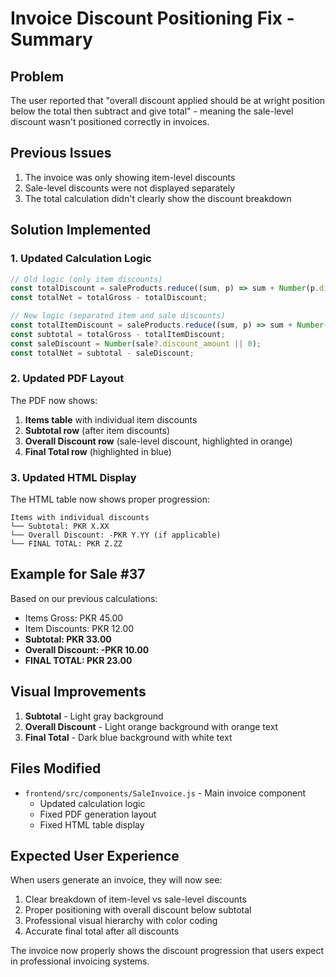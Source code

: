 # Invoice Discount Positioning Fix - Summary

## Problem
The user reported that "overall discount applied should be at wright position below the total then subtract and give total" - meaning the sale-level discount wasn't positioned correctly in invoices.

## Previous Issues
1. The invoice was only showing item-level discounts
2. Sale-level discounts were not displayed separately
3. The total calculation didn't clearly show the discount breakdown

## Solution Implemented

### 1. Updated Calculation Logic
```javascript
// Old logic (only item discounts)
const totalDiscount = saleProducts.reduce((sum, p) => sum + Number(p.discount || 0), 0);
const totalNet = totalGross - totalDiscount;

// New logic (separated item and sale discounts)
const totalItemDiscount = saleProducts.reduce((sum, p) => sum + Number(p.discount || 0), 0);
const subtotal = totalGross - totalItemDiscount;
const saleDiscount = Number(sale?.discount_amount || 0);
const totalNet = subtotal - saleDiscount;
```

### 2. Updated PDF Layout
The PDF now shows:
1. **Items table** with individual item discounts
2. **Subtotal row** (after item discounts)
3. **Overall Discount row** (sale-level discount, highlighted in orange)
4. **Final Total row** (highlighted in blue)

### 3. Updated HTML Display
The HTML table now shows proper progression:
```
Items with individual discounts
└── Subtotal: PKR X.XX
└── Overall Discount: -PKR Y.YY (if applicable)
└── FINAL TOTAL: PKR Z.ZZ
```

## Example for Sale #37
Based on our previous calculations:
- Items Gross: PKR 45.00
- Item Discounts: PKR 12.00
- **Subtotal: PKR 33.00**
- **Overall Discount: -PKR 10.00**
- **FINAL TOTAL: PKR 23.00**

## Visual Improvements
1. **Subtotal** - Light gray background
2. **Overall Discount** - Light orange background with orange text
3. **Final Total** - Dark blue background with white text

## Files Modified
- `frontend/src/components/SaleInvoice.js` - Main invoice component
  - Updated calculation logic
  - Fixed PDF generation layout
  - Fixed HTML table display

## Expected User Experience
When users generate an invoice, they will now see:
1. Clear breakdown of item-level vs sale-level discounts
2. Proper positioning with overall discount below subtotal
3. Professional visual hierarchy with color coding
4. Accurate final total after all discounts

The invoice now properly shows the discount progression that users expect in professional invoicing systems.